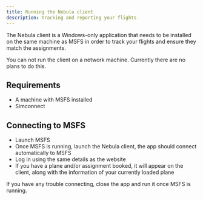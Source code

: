 ```yaml
---
title: Running the Nebula client
description: Tracking and reporting your flights
---
```


The Nebula client is a Windows-only application that needs to be installed on the same machine as MSFS in order to track your flights and ensure they match the assignments.

You can not run the client on a network machine. Currently there are no plans to do this.

## Requirements

- A machine with MSFS installed
- Simconnect

## Connecting to MSFS

- Launch MSFS
- Once MSFS is running, launch the Nebula client, the app should connect automatically to MSFS
- Log in using the same details as the website
- If you have a plane and/or assignment booked, it will appear on the client, along with the information of your currently loaded plane

If you have any trouble connecting, close the app and run it once MSFS is running.
